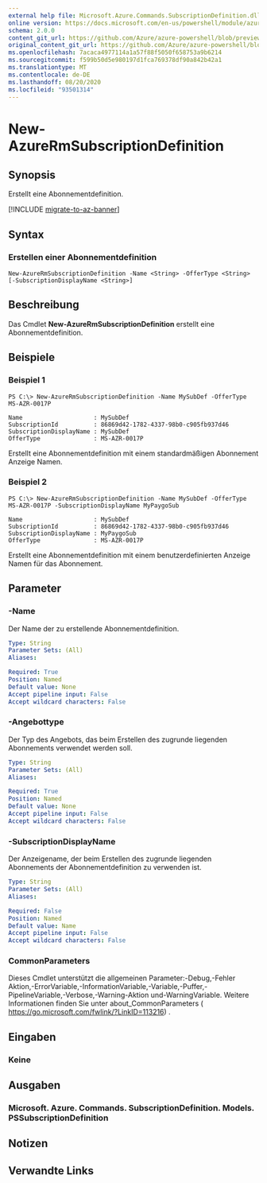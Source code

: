 ```yaml
---
external help file: Microsoft.Azure.Commands.SubscriptionDefinition.dll-Help.xml
online version: https://docs.microsoft.com/en-us/powershell/module/azurerm.subscription.preview/new-azurermsubscriptiondefinition
schema: 2.0.0
content_git_url: https://github.com/Azure/azure-powershell/blob/preview/src/ResourceManager/Subscription/Commands.Subscription/help/New-AzureRmSubscriptionDefinition.md
original_content_git_url: https://github.com/Azure/azure-powershell/blob/preview/src/ResourceManager/Subscription/Commands.Subscription/help/New-AzureRmSubscriptionDefinition.md
ms.openlocfilehash: 7acaca4977114a1a57f88f5050f658753a9b6214
ms.sourcegitcommit: f599b50d5e980197d1fca769378df90a842b42a1
ms.translationtype: MT
ms.contentlocale: de-DE
ms.lasthandoff: 08/20/2020
ms.locfileid: "93501314"
---
```

# New-AzureRmSubscriptionDefinition

## Synopsis
Erstellt eine Abonnementdefinition.

[!INCLUDE [migrate-to-az-banner](../../includes/migrate-to-az-banner.md)]

## Syntax

### Erstellen einer Abonnementdefinition
```
New-AzureRmSubscriptionDefinition -Name <String> -OfferType <String> [-SubscriptionDisplayName <String>]
```

## Beschreibung
Das Cmdlet **New-AzureRmSubscriptionDefinition** erstellt eine Abonnementdefinition.

## Beispiele

### Beispiel 1
```
PS C:\> New-AzureRmSubscriptionDefinition -Name MySubDef -OfferType MS-AZR-0017P

Name                    : MySubDef
SubscriptionId          : 86869d42-1782-4337-98b0-c905fb937d46
SubscriptionDisplayName : MySubDef
OfferType               : MS-AZR-0017P
```

Erstellt eine Abonnementdefinition mit einem standardmäßigen Abonnement Anzeige Namen.

### Beispiel 2
```
PS C:\> New-AzureRmSubscriptionDefinition -Name MySubDef -OfferType MS-AZR-0017P -SubscriptionDisplayName MyPaygoSub

Name                    : MySubDef
SubscriptionId          : 86869d42-1782-4337-98b0-c905fb937d46
SubscriptionDisplayName : MyPaygoSub
OfferType               : MS-AZR-0017P
```

Erstellt eine Abonnementdefinition mit einem benutzerdefinierten Anzeige Namen für das Abonnement.

## Parameter

### -Name
Der Name der zu erstellende Abonnementdefinition.

```yaml
Type: String
Parameter Sets: (All)
Aliases: 

Required: True
Position: Named
Default value: None
Accept pipeline input: False
Accept wildcard characters: False
```

### -Angebottype
Der Typ des Angebots, das beim Erstellen des zugrunde liegenden Abonnements verwendet werden soll.

```yaml
Type: String
Parameter Sets: (All)
Aliases: 

Required: True
Position: Named
Default value: None
Accept pipeline input: False
Accept wildcard characters: False
```

### -SubscriptionDisplayName
Der Anzeigename, der beim Erstellen des zugrunde liegenden Abonnements der Abonnementdefinition zu verwenden ist.

```yaml
Type: String
Parameter Sets: (All)
Aliases: 

Required: False
Position: Named
Default value: Name
Accept pipeline input: False
Accept wildcard characters: False
```

### CommonParameters
Dieses Cmdlet unterstützt die allgemeinen Parameter:-Debug,-Fehler Aktion,-ErrorVariable,-InformationVariable,-Variable,-Puffer,-PipelineVariable,-Verbose,-Warning-Aktion und-WarningVariable. Weitere Informationen finden Sie unter about_CommonParameters ( https://go.microsoft.com/fwlink/?LinkID=113216) .

## Eingaben

### Keine

## Ausgaben

### Microsoft. Azure. Commands. SubscriptionDefinition. Models. PSSubscriptionDefinition

## Notizen

## Verwandte Links

